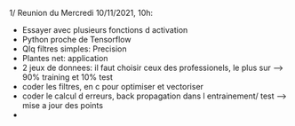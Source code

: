 1/ Reunion du Mercredi 10/11/2021, 10h:
- Essayer avec plusieurs fonctions d activation
- Python proche de Tensorflow
- Qlq filtres simples: Precision
- Plantes net: application
- 2 jeux de donnees: il faut choisir ceux des professionels, le plus sur --> 90% training et 10% test
- coder les filtres, en c pour optimiser et vectoriser
- coder le calcul d erreurs, back propagation dans l entrainement/ test --> mise a jour des points
- 
